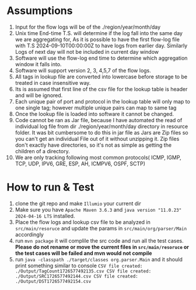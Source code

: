 # Assumptions

1. Input for the flow logs will be of the ./region/year/month/day
2. Unix time End-time T.S. will determine if the log fall into the same day we are aggregating for, As it is possible to have the first flow-log file with T.S 2024-09-10T00:00:00Z to have logs from earlier day. Similarly Logs of next day will not be included in current day window
3. Software will use the flow-log end time to determine which aggregation window it falls into.
4. Software will support version 2, 3, 4,5,7 of the flow logs.
5. All tags in lookup file are converted into lowercase before storage to be treated in case insensitive way.
6. Its is assumed that first line of the csv file for the lookup table is header and will be ignored.
7. Each unique pair of port and protocol in the lookup table will only map to one single tag; however multiple unique pairs can map to same tag
8. Once the lookup file is loaded into software it cannot be changed.
9. Code cannot be ran as Jar file, because I have automated the read of individual log file from dir ./region/year/month/day directory in resource folder. It was bit cumbersome to do this in jar file  as  Jars are Zip files so you can't get an individual File out of it without unzipping it. Zip files don't exactly have directories, so it's not as simple as getting the children of a directory.
10. We are only tracking following most common protocols( ICMP, IGMP, TCP, UDP, IPV6, GRE, ESP, AH, ICMPV6, OSPF, SCTP)

# How to run & Test

1. clone the git repo and make ```Illumio``` your current dir
2. Make sure you have ```Apache Maven 3.6.3``` and ```java version "11.0.23" 2024-04-16 LTS``` installed.
3. Place the flow logs and lookup csv file to be analyzed in ```src/main/resoruce``` and update the params in ```src/main/org/parser/Main``` accordingly
4. run ```mvn package``` it will complile the src code and run all the test cases. **Please do not rename or move the current files in ```src/main/resoruce``` or the test cases will be failed and mvn would not compile**
5. run ```java -classpath ./target/classes org.parser.Main``` and it should print something similar to console ```CSV file created: ./Output/TagCount1726577492135.csv
   CSV file created: ./Output/SRC1726577492144.csv
   CSV file created: ./Output/DST1726577492154.csv```
